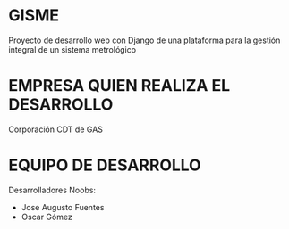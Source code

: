 # GISME
Proyecto de desarrollo web con Django de una plataforma para la gestión integral de un sistema metrológico

# EMPRESA QUIEN REALIZA EL DESARROLLO
Corporación CDT de GAS

# EQUIPO DE DESARROLLO

Desarrolladores Noobs:
  - Jose Augusto Fuentes
  - Oscar Gómez
